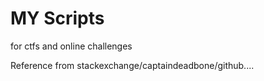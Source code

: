 # MY Scripts

for ctfs and online challenges

Reference from stackexchange/captaindeadbone/github....
